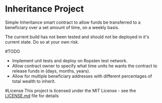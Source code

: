 # Inheritance Project
 Simple Inheritance smart contract to allow funds be transferred to a beneficiary over a set amount of time, on a weekly basis.

 The current build has not been tested and should not be deployed in it's current state. Do so at your own risk.


 #TODO
 * Implement unit tests and deploy on Ropsten test network.
 * Allow contract owner to specify what time units he wants the contract to release funds in (days, months, years).
 * Allow for multiple beneficiary addresses with different percentages of total wealth to inherit.

 #License
 This project is licensed under the MIT License - see the [LICENSE.md](LICENSE.md) file for details